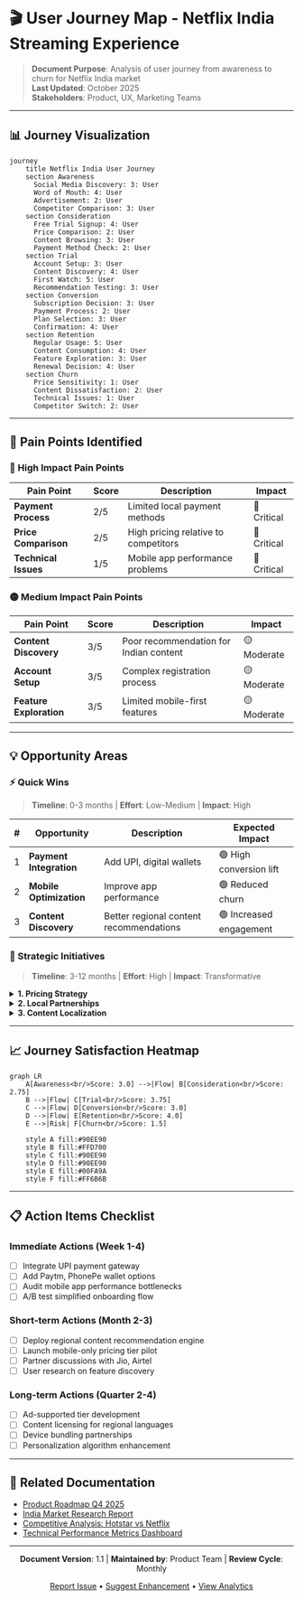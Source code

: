 # 🎬 User Journey Map - Netflix India Streaming Experience

> **Document Purpose**: Analysis of user journey from awareness to churn for Netflix India market  
> **Last Updated**: October 2025  
> **Stakeholders**: Product, UX, Marketing Teams

---

## 📊 Journey Visualization

```mermaid
journey
    title Netflix India User Journey
    section Awareness
      Social Media Discovery: 3: User
      Word of Mouth: 4: User
      Advertisement: 2: User
      Competitor Comparison: 3: User
    section Consideration
      Free Trial Signup: 4: User
      Price Comparison: 2: User
      Content Browsing: 3: User
      Payment Method Check: 2: User
    section Trial
      Account Setup: 3: User
      Content Discovery: 4: User
      First Watch: 5: User
      Recommendation Testing: 3: User
    section Conversion
      Subscription Decision: 3: User
      Payment Process: 2: User
      Plan Selection: 3: User
      Confirmation: 4: User
    section Retention
      Regular Usage: 5: User
      Content Consumption: 4: User
      Feature Exploration: 3: User
      Renewal Decision: 4: User
    section Churn
      Price Sensitivity: 1: User
      Content Dissatisfaction: 2: User
      Technical Issues: 1: User
      Competitor Switch: 2: User
```

---

## 🚨 Pain Points Identified

### 🔴 High Impact Pain Points

<table>
<thead>
<tr>
<th>Pain Point</th>
<th>Score</th>
<th>Description</th>
<th>Impact</th>
</tr>
</thead>
<tbody>
<tr>
<td><strong>Payment Process</strong></td>
<td>2/5</td>
<td>Limited local payment methods</td>
<td>🔴 Critical</td>
</tr>
<tr>
<td><strong>Price Comparison</strong></td>
<td>2/5</td>
<td>High pricing relative to competitors</td>
<td>🔴 Critical</td>
</tr>
<tr>
<td><strong>Technical Issues</strong></td>
<td>1/5</td>
<td>Mobile app performance problems</td>
<td>🔴 Critical</td>
</tr>
</tbody>
</table>

### 🟡 Medium Impact Pain Points

<table>
<thead>
<tr>
<th>Pain Point</th>
<th>Score</th>
<th>Description</th>
<th>Impact</th>
</tr>
</thead>
<tbody>
<tr>
<td><strong>Content Discovery</strong></td>
<td>3/5</td>
<td>Poor recommendation for Indian content</td>
<td>🟡 Moderate</td>
</tr>
<tr>
<td><strong>Account Setup</strong></td>
<td>3/5</td>
<td>Complex registration process</td>
<td>🟡 Moderate</td>
</tr>
<tr>
<td><strong>Feature Exploration</strong></td>
<td>3/5</td>
<td>Limited mobile-first features</td>
<td>🟡 Moderate</td>
</tr>
</tbody>
</table>

---

## 💡 Opportunity Areas

### ⚡ Quick Wins

> **Timeline**: 0-3 months | **Effort**: Low-Medium | **Impact**: High

| # | Opportunity | Description | Expected Impact |
|---|-------------|-------------|-----------------|
| 1 | **Payment Integration** | Add UPI, digital wallets | 🟢 High conversion lift |
| 2 | **Mobile Optimization** | Improve app performance | 🟢 Reduced churn |
| 3 | **Content Discovery** | Better regional content recommendations | 🟢 Increased engagement |

### 🎯 Strategic Initiatives

> **Timeline**: 3-12 months | **Effort**: High | **Impact**: Transformative

<details>
<summary><strong>1. Pricing Strategy</strong></summary>

- Mobile-only and ad-supported tiers
- **Rationale**: Address price sensitivity in Indian market
- **Success Metrics**: Subscriber growth, ARPU optimization
- **Dependencies**: Ad platform integration, content licensing
</details>

<details>
<summary><strong>2. Local Partnerships</strong></summary>

- Telecom and device integrations
- **Rationale**: Reduce acquisition costs, increase accessibility
- **Success Metrics**: Partner channel conversions, bundled subscriptions
- **Dependencies**: Partner negotiations, technical integration
</details>

<details>
<summary><strong>3. Content Localization</strong></summary>

- More regional language content
- **Rationale**: Improve content-market fit
- **Success Metrics**: Watch time, content engagement rates
- **Dependencies**: Content acquisition, dubbing/subtitle infrastructure
</details>

---

## 📈 Journey Satisfaction Heatmap

```mermaid
graph LR
    A[Awareness<br/>Score: 3.0] -->|Flow| B[Consideration<br/>Score: 2.75]
    B -->|Flow| C[Trial<br/>Score: 3.75]
    C -->|Flow| D[Conversion<br/>Score: 3.0]
    D -->|Flow| E[Retention<br/>Score: 4.0]
    E -->|Risk| F[Churn<br/>Score: 1.5]
    
    style A fill:#90EE90
    style B fill:#FFD700
    style C fill:#90EE90
    style D fill:#90EE90
    style E fill:#00FA9A
    style F fill:#FF6B6B
```

---

## 📋 Action Items Checklist

### Immediate Actions (Week 1-4)
- [ ] Integrate UPI payment gateway
- [ ] Add Paytm, PhonePe wallet options
- [ ] Audit mobile app performance bottlenecks
- [ ] A/B test simplified onboarding flow

### Short-term Actions (Month 2-3)
- [ ] Deploy regional content recommendation engine
- [ ] Launch mobile-only pricing tier pilot
- [ ] Partner discussions with Jio, Airtel
- [ ] User research on feature discovery

### Long-term Actions (Quarter 2-4)
- [ ] Ad-supported tier development
- [ ] Content licensing for regional languages
- [ ] Device bundling partnerships
- [ ] Personalization algorithm enhancement

---

## 🔗 Related Documentation

- [Product Roadmap Q4 2025](#)
- [India Market Research Report](#)
- [Competitive Analysis: Hotstar vs Netflix](#)
- [Technical Performance Metrics Dashboard](#)

---

<div align="center">

**Document Version**: 1.1 | **Maintained by**: Product Team | **Review Cycle**: Monthly

[Report Issue](#) • [Suggest Enhancement](#) • [View Analytics](#)

</div>